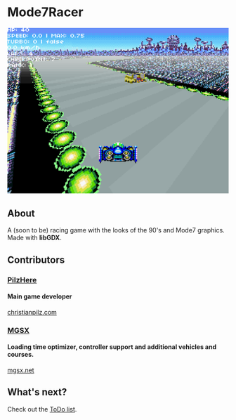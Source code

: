 # Mode7Racer
![WIP](readmeScreenshot.png)

## About
A (soon to be) racing game with the looks of the 90's and Mode7 graphics.
Made with <b>libGDX</b>.

## Contributors
### [PilzHere](https://github.com/PilzHere)
#### Main game developer
[christianpilz.com](https://www.christianpilz.com)

### [MGSX](https://github.com/mgsx-dev)
#### Loading time optimizer, controller support and additional vehicles and courses.
[mgsx.net](https://www.mgsx.net)

 ## What's next?
 Check out the [ToDo list](TODO.md).
